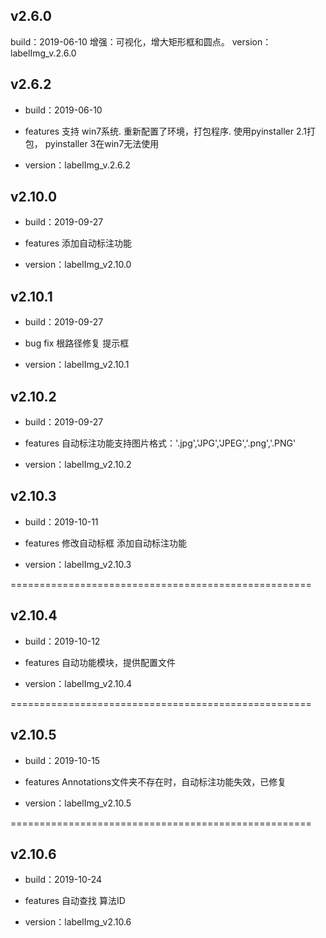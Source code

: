 ## v2.6.0
build：2019-06-10
增强：可视化，增大矩形框和圆点。
version：labelImg_v.2.6.0


## v2.6.2
* build：2019-06-10

* features
支持 win7系统.
重新配置了环境，打包程序.
使用pyinstaller 2.1打包， pyinstaller 3在win7无法使用

* version：labelImg_v.2.6.2

## v2.10.0
* build：2019-09-27

* features
添加自动标注功能

* version：labelImg_v2.10.0

## v2.10.1
* build：2019-09-27

* bug fix
根路径修复
提示框

* version：labelImg_v2.10.1

## v2.10.2
* build：2019-09-27

* features
自动标注功能支持图片格式：'.jpg','JPG','JPEG','.png','.PNG'

* version：labelImg_v2.10.2

## v2.10.3
* build：2019-10-11

* features
修改自动标框
添加自动标注功能

* version：labelImg_v2.10.3

====================================================
## v2.10.4
* build：2019-10-12

* features
自动功能模块，提供配置文件

* version：labelImg_v2.10.4

====================================================
## v2.10.5
* build：2019-10-15

* features
Annotations文件夹不存在时，自动标注功能失效，已修复

* version：labelImg_v2.10.5

====================================================
## v2.10.6
* build：2019-10-24

* features
自动查找 算法ID

* version：labelImg_v2.10.6